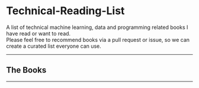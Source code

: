 # Technical-Reading-List
A list of technical machine learning, data and programming related books I have read or want to read.  
Please feel free to recommend books via a pull request or issue, so we can create a curated list everyone can use.

---
## The Books
---
